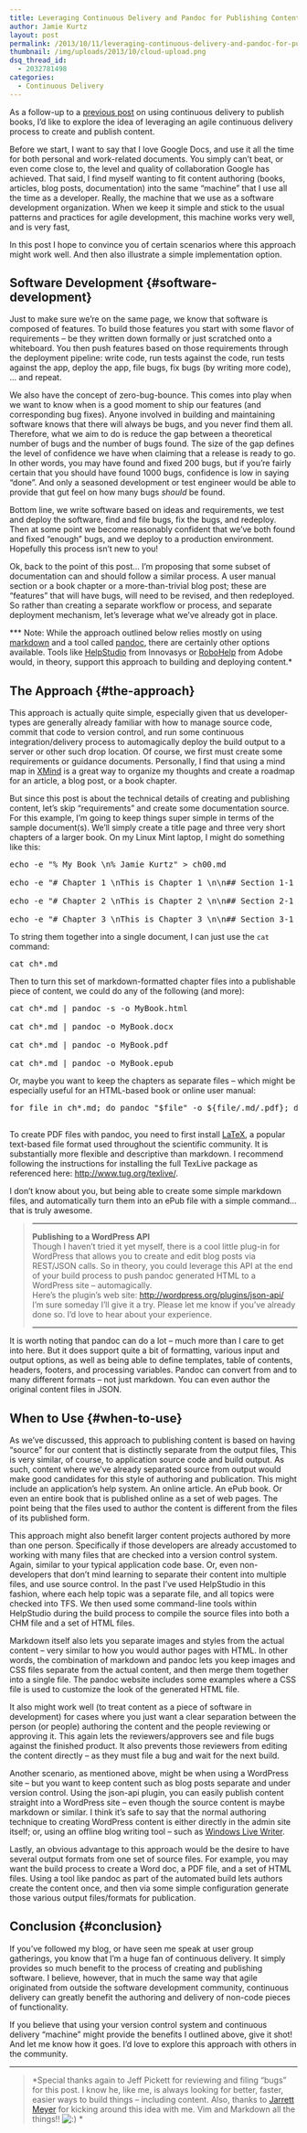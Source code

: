 ```yaml
---
title: Leveraging Continuous Delivery and Pandoc for Publishing Content
author: Jamie Kurtz
layout: post
permalink: /2013/10/11/leveraging-continuous-delivery-and-pandoc-for-publishing-content/
thumbnail: /img/uploads/2013/10/cloud-upload.png
dsq_thread_id:
  - 2032781498
categories:
  - Continuous Delivery
---
```

As a follow-up to a [previous post][1] on using continuous delivery to publish books, I&#8217;d like to explore the idea of leveraging an agile continuous delivery process to create and publish content.

Before we start, I want to say that I love Google Docs, and use it all the time for both personal and work-related documents. You simply can&#8217;t beat, or even come close to, the level and quality of collaboration Google has achieved. That said, I find myself wanting to fit content authoring (books, articles, blog posts, documentation) into the same &#8220;machine&#8221; that I use all the time as a developer. Really, the machine that we use as a software development organization. When we keep it simple and stick to the usual patterns and practices for agile development, this machine works very well, and is very fast,

In this post I hope to convince you of certain scenarios where this approach might work well. And then also illustrate a simple implementation option.

## Software Development {#software-development}

Just to make sure we&#8217;re on the same page, we know that software is composed of features. To build those features you start with some flavor of requirements &#8211; be they written down formally or just scratched onto a whiteboard. You then push features based on those requirements through the deployment pipeline: write code, run tests against the code, run tests against the app, deploy the app, file bugs, fix bugs (by writing more code), &#8230; and repeat.

We also have the concept of zero-bug-bounce. This comes into play when we want to know when is a good moment to ship our features (and corresponding bug fixes). Anyone involved in building and maintaining software knows that there will always be bugs, and you never find them all. Therefore, what we aim to do is reduce the gap between a theoretical number of bugs and the number of bugs found. The size of the gap defines the level of confidence we have when claiming that a release is ready to go. In other words, you may have found and fixed 200 bugs, but if you&#8217;re fairly certain that you should have found 1000 bugs, confidence is low in saying &#8220;done&#8221;. And only a seasoned development or test engineer would be able to provide that gut feel on how many bugs *should* be found.

Bottom line, we write software based on ideas and requirements, we test and deploy the software, find and file bugs, fix the bugs, and redeploy. Then at some point we become reasonably confident that we&#8217;ve both found and fixed &#8220;enough&#8221; bugs, and we deploy to a production environment. Hopefully this process isn&#8217;t new to you!

Ok, back to the point of this post&#8230; I&#8217;m proposing that some subset of documentation can and should follow a similar process. A user manual section or a book chapter or a more-than-trivial blog post; these are &#8220;features&#8221; that will have bugs, will need to be revised, and then redeployed. So rather than creating a separate workflow or process, and separate deployment mechanism, let&#8217;s leverage what we&#8217;ve already got in place.

*** Note: While the approach outlined below relies mostly on using [markdown][2] and a tool called [pandoc][3], there are certainly other options available. Tools like [HelpStudio][4] from Innovasys or [RoboHelp][5] from Adobe would, in theory, support this approach to building and deploying content.*

## The Approach {#the-approach}

This approach is actually quite simple, especially given that us developer-types are generally already familiar with how to manage source code, commit that code to version control, and run some continuous integration/delivery process to automagically deploy the build output to a server or other such drop location. Of course, we first must create some requirements or guidance documents. Personally, I find that using a mind map in [XMind][6] is a great way to organize my thoughts and create a roadmap for an article, a blog post, or a book chapter.

But since this post is about the technical details of creating and publishing content, let&#8217;s skip &#8220;requirements&#8221; and create some documentation source. For this example, I&#8217;m going to keep things super simple in terms of the sample document(s). We&#8217;ll simply create a title page and three very short chapters of a larger book. On my Linux Mint laptop, I might do something like this:  


<pre><!--DVFMTSC-->echo -e "% My Book \n% Jamie Kurtz" > ch00.md

echo -e "# Chapter 1 \nThis is Chapter 1 \n\n## Section 1-1 \nThis is Section 1-1 \n" > ch01.md

echo -e "# Chapter 2 \nThis is Chapter 2 \n\n## Section 2-1 \nThis is Section 2-1 \n" > ch02.md

echo -e "# Chapter 3 \nThis is Chapter 3 \n\n## Section 3-1 \nThis is Section 3-1 \n" > ch03.md</pre>

  
To string them together into a single document, I can just use the `cat` command:  


<pre>cat ch*.md<!--DVFMTSC--></pre>

  
Then to turn this set of markdown-formatted chapter files into a publishable piece of content, we could do any of the following (and more):  


<pre><!--DVFMTSC-->cat ch*.md | pandoc -s -o MyBook.html

cat ch*.md | pandoc -o MyBook.docx

cat ch*.md | pandoc -o MyBook.pdf

cat ch*.md | pandoc -o MyBook.epub</pre>

  
Or, maybe you want to keep the chapters as separate files &#8211; which might be especially useful for an HTML-based book or online user manual:  


<pre><!--DVFMTSC-->for file in ch*.md; do pandoc "$file" -o ${file/.md/.pdf}; done

<!--DVFMTSC--></pre>

  
To create PDF files with pandoc, you need to first install [LaTeX][7], a popular text-based file format used throughout the scientific community. It is substantially more flexible and descriptive than markdown. I recommend following the instructions for installing the full TexLive package as referenced here: http://www.tug.org/texlive/.

I don&#8217;t know about you, but being able to create some simple markdown files, and automatically turn them into an ePub file with a simple command&#8230; that is truly awesome.

> * * *
> 
> **Publishing to a WordPress API**  
> Though I haven&#8217;t tried it yet myself, there is a cool little plug-in for WordPress that allows you to create and edit blog posts via REST/JSON calls. So in theory, you could leverage this API at the end of your build process to push pandoc generated HTML to a WordPress site &#8211; automagically.  
> Here&#8217;s the plugin&#8217;s web site: <http://wordpress.org/plugins/json-api/>   
> I&#8217;m sure someday I&#8217;ll give it a try. Please let me know if you&#8217;ve already done so. I&#8217;d love to hear about your experience.</p> 
> 
> * * *

It is worth noting that pandoc can do a lot &#8211; much more than I care to get into here. But it does support quite a bit of formatting, various input and output options, as well as being able to define templates, table of contents, headers, footers, and processing variables. Pandoc can convert from and to many different formats &#8211; not just markdown. You can even author the original content files in JSON.

## When to Use {#when-to-use}

As we&#8217;ve discussed, this approach to publishing content is based on having &#8220;source&#8221; for our content that is distinctly separate from the output files, This is very similar, of course, to application source code and build output. As such, content where we&#8217;ve already separated source from output would make good candidates for this style of authoring and publication. This might include an application&#8217;s help system. An online article. An ePub book. Or even an entire book that is published online as a set of web pages. The point being that the files used to author the content is different from the files of its published form.

This approach might also benefit larger content projects authored by more than one person. Specifically if those developers are already accustomed to working with many files that are checked into a version control system. Again, similar to your typical application code base. Or, even non-developers that don&#8217;t mind learning to separate their content into multiple files, and use source control. In the past I&#8217;ve used HelpStudio in this fashion, where each help topic was a separate file, and all topics were checked into TFS. We then used some command-line tools within HelpStudio during the build process to compile the source files into both a CHM file and a set of HTML files.

Markdown itself also lets you separate images and styles from the actual content &#8211; very similar to how you would author pages with HTML. In other words, the combination of markdown and pandoc lets you keep images and CSS files separate from the actual content, and then merge them together into a single file. The pandoc website includes some examples where a CSS file is used to customize the look of the generated HTML file.

It also might work well (to treat content as a piece of software in development) for cases where you just want a clear separation between the person (or people) authoring the content and the people reviewing or approving it. This again lets the reviewers/approvers see and file bugs against the finished product. It also prevents those reviewers from editing the content directly &#8211; as they must file a bug and wait for the next build.

Another scenario, as mentioned above, might be when using a WordPress site &#8211; but you want to keep content such as blog posts separate and under version control. Using the json-api plugin, you can easily publish content straight into a WordPress site &#8211; even though the source content is maybe markdown or similar. I think it&#8217;s safe to say that the normal authoring technique to creating WordPress content is either directly in the admin site itself; or, using an offline blog writing tool &#8211; such as [Windows Live Writer][8].

Lastly, an obvious advantage to this approach would be the desire to have several output formats from one set of source files. For example, you may want the build process to create a Word doc, a PDF file, and a set of HTML files. Using a tool like pandoc as part of the automated build lets authors create the content once, and then via some simple configuration generate those various output files/formats for publication.

## Conclusion {#conclusion}

If you&#8217;ve followed my blog, or have seen me speak at user group gatherings, you know that I&#8217;m a huge fan of continuous delivery. It simply provides so much benefit to the process of creating and publishing software. I believe, however, that in much the same way that agile originated from outside the software development community, continuous delivery can greatly benefit the authoring and delivery of non-code pieces of functionality.

If you believe that using your version control system and continuous delivery &#8220;machine&#8221; might provide the benefits I outlined above, give it shot! And let me know how it goes. I&#8217;d love to explore this approach with others in the community.

* * *

> *Special thanks again to Jeff Pickett for reviewing and filing &#8220;bugs&#8221; for this post. I know he, like me, is always looking for better, faster, easier ways to build things &#8211; including content. Also, thanks to [Jarrett Meyer][9] for kicking around this idea with me. Vim and Markdown all the things!! <img src="http://www.jamiekurtz.com/wp-includes/images/smilies/icon_smile.gif" alt=":)" class="wp-smiley" /> *

 [1]: http://www.jamiekurtz.com/2013/02/13/agile-continuous-delivery-with-books/
 [2]: http://daringfireball.net/projects/markdown/
 [3]: http://johnmacfarlane.net/pandoc
 [4]: http://www.innovasys.com/product/hs/overview
 [5]: http://www.adobe.com/products/robohelp
 [6]: http://www.xmind.net/
 [7]: http://en.wikipedia.org/wiki/LaTeX
 [8]: http://www.microsoft.com/en-us/download/details.aspx?id=8621
 [9]: http://www.jarrettmeyer.com